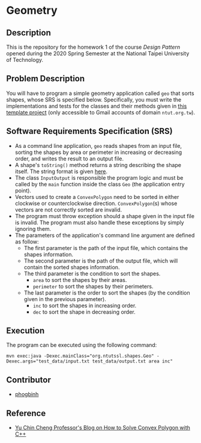 # Geometry
## Description
This is the repository for the homework 1 of the course *Design Pattern* opened during the 2020 Spring Semester at the National Taipei University of Technology.

## Problem Description
You will have to program a simple geometry application called `geo` that sorts shapes, whose SRS is specified below. Specifically, you must write the implementations and tests for the classes and their methods given in [this template project](
https://drive.google.com/file/d/1tU3e6BHmiaknz_KwZ1hMAg_jn1-EHAb7/view?usp=sharing) (only accessible to Gmail accounts of domain `ntut.org.tw`).

## Software Requirements Specification (SRS)
* As a command line application, `geo` reads shapes from an input file, sorting the shapes by area or perimeter in increasing or decreasing order, and writes the result to an output file.
* A shape's `toString()` method returns a string describing the shape itself. The string format is given [here](test_data/input.txt).
* The class `InputOutput` is responsible the program logic and must be called by the `main` function inside the class `Geo` (the application entry point).
* Vectors used to create a `ConvexPolygon` need to be sorted in either clockwise or counterclockwise direction. `ConvexPolygon`(s) whose vectors are not correctly sorted are invalid.
* The program must throw exception should a shape given in the input file is invalid. The program must also handle these exceptions by simply ignoring them.
* The parameters of the application's command line argument are defined as follow:
	* The first parameter is the path of the input file, which contains the shapes information.
	* The second parameter is the path of the output file, which will contain the sorted shapes information.
	* The third parameter is the condition to sort the shapes.
        * `area` to sort the shapes by their areas.
        * `perimeter` to sort the shapes by their perimeters.
	* The last parameter is the order to sort the shapes (by the condition given in the previous parameter).
        * `inc` to sort the shapes in increasing order.
        * `dec` to sort the shape in decreasing order.

## Execution
The program can be executed using the following command:
```
mvn exec:java -Dexec.mainClass="org.ntutssl.shapes.Geo" -Dexec.args="test_data/input.txt test_data/output.txt area inc"
```

## Contributor
* [phogbinh](https://github.com/phogbinh)

## Reference
* [Yu Chin Cheng Professor's Blog on How to Solve Convex Polygon with C++](http://htsicpp.blogspot.com/2014/10/convex-polygon.html)